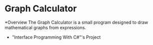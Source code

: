 # Graph Calculator
*Overview
The Graph Calculator is a small program designed to draw mathematical graphs from expressions.
- "Interface Programming With C#"'s Project